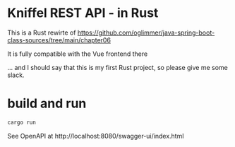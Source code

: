 # Kniffel REST API - in Rust

This is a Rust rewirte of https://github.com/oglimmer/java-spring-boot-class-sources/tree/main/chapter06

It is fully compatible with the Vue frontend there

... and I should say that this is my first Rust project, so please give me some slack.

# build and run

```bash
cargo run
```

See OpenAPI at http://localhost:8080/swagger-ui/index.html
